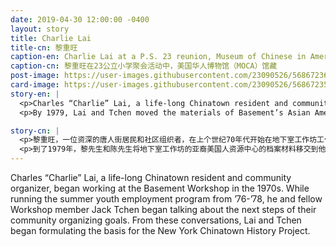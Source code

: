 ```yaml
---
date: 2019-04-30 12:00:00 -0400
layout: story
title: Charlie Lai
title-cn: 黎重旺
caption-en: Charlie Lai at a P.S. 23 reunion, Museum of Chinese in America (MOCA) Collection
caption-cn: 黎重旺在23公立小学聚会活动中，美国华人博物馆（MOCA）馆藏
post-image: https://user-images.githubusercontent.com/23090526/56867236-0f664800-69b1-11e9-8e7a-d090b677b173.jpg
card-image: https://user-images.githubusercontent.com/23090526/56867235-0ecdb180-69b1-11e9-914d-abd85a0c1be1.jpg
story-en: |
  <p>Charles “Charlie” Lai, a life-long Chinatown resident and community organizer, began working at the Basement Workshop in the 1970s. While running the summer youth employment program from ’76-’78, he and fellow Workshop member Jack Tchen began talking about the next steps of their community organizing goals. From these conversations, Lai and Tchen began formulating the basis for the New York Chinatown History Project – an organization dedicated to documenting and centering the dynamic communities of New York, especially the working class, through a dialogic approach.</p>
  <p>By 1979, Lai and Tchen moved the materials of Basement’s Asian American Resource Center to their first space on East Broadway and began recruiting staff, salvaging the remnants of Chinatown’s history from the streets, and gathering oral histories in the community. Lai and Tchen’s Project’s first exhibition, <i>Eight Pound Livelihood</i>, would cement the Project’s mission and place in the community, as well as become a touchstone for executing future projects and exhibitions. Charlie Lai served two terms as the Executive Director of MOCA (1986-1989 and 2003-2009), focusing in his second term on the capital campaign for MOCA’s new permanent space at 215 Centre Street.</p>

story-cn: |
  <p>黎重旺，一位资深的唐人街居民和社区组织者，在上个世纪70年代开始在地下室工作坊工作。在1976年到1978年主持夏季青年就业计划的同时，他和工作坊的成员陈国维开始讨论他们社区组织目标的下一步计划。讨论中，黎先生和陈先生开始着手创建纽约唐人街历史项目（New York Chinatown History Project) 的基础工作——该组织致力于记录并关注纽约不断发展的社区历史，尤其是工人阶级的，通常以对话的方式采集口述历史。</p>
  <p>到了1979年，黎先生和陈先生将地下室工作坊的亚裔美国人资源中心的档案材料移交到他们所创建的纽约唐人街历史项目位于东百老汇的第一个场地，并开始招募员工。他们从街道上挽救唐人街的历史遗迹，并在社区里采集口述历史。黎先生和陈先生项目的第一个展览，“八磅生涯”(<i>Eight Pound Livelihood</i>) ，巩固了该项目在华人社区的使命和地位，并成为了开展未来项目和展览的试金石。黎重旺分别在1986-1989和2003-2009期间担任了MOCA两个任期的执行总监，并在第二任期内，将工作重点集中在MOCA位于中央街215号（215 Centre Street）开设新馆址的资本筹集活动上。</p>
---
```


Charles “Charlie” Lai, a life-long Chinatown resident and community organizer, began working at the Basement Workshop in the 1970s. While running the summer youth employment program from ’76-’78, he and fellow Workshop member Jack Tchen began talking about the next steps of their community organizing goals. From these conversations, Lai and Tchen began formulating the basis for the New York Chinatown History Project.
